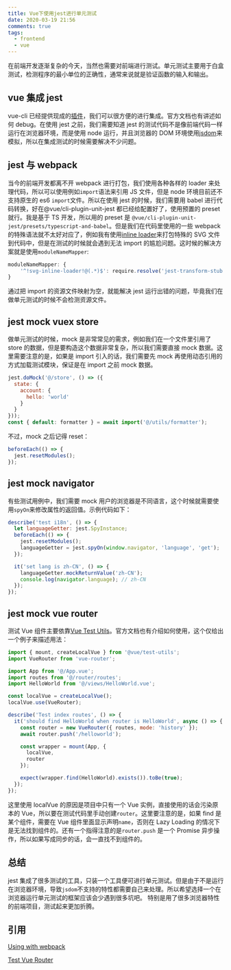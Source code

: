```yaml
---
title: Vue下使用jest进行单元测试
date: 2020-03-19 21:56
comments: true
tags:
  - frontend
  - vue
---
```


在前端开发逐渐复杂的今天，当然也需要对前端进行测试。单元测试主要用于白盒测试，检测程序的最小单位的正确性，通常来说就是验证函数的输入和输出。

## vue 集成 jest

vue-cli 已经提供现成的[插件](https://cli.vuejs.org/core-plugins/unit-jest.html)，我们可以很方便的进行集成。官方文档也有讲述如何 debug。在使用 jest 之前，我们需要知道 jest 的测试代码不是像前端代码一样运行在浏览器环境，而是使用 node 运行，并且浏览器的 DOM 环境使用[jsdom](https://github.com/jsdom/jsdom)来模拟，所以在集成测试的时候需要解决不少问题。

## jest 与 webpack

当今的前端开发都离不开 webpack 进行打包，我们使用各种各样的 loader 来处理代码，所以可以使用例如`import`语法来引用 JS 文件，但是 node 环境目前还不支持原生的 es6 `import`文件。所以在使用 jest 的时候，我们需要用 babel 进行代码转换，好在@vue/cli-plugin-unit-jest 都已经给配置好了，使用预置的 preset 就行。我是基于 TS 开发，所以用的 preset 是 `@vue/cli-plugin-unit-jest/presets/typescript-and-babel`。但是我们在代码里使用的一些 webpack 的特殊语法就不太好对应了，例如我有使用[inline loader](https://webpack.js.org/concepts/loaders/#inline)来打包特殊的 SVG 文件到代码中，但是在测试的时候就会遇到无法 import 的尴尬问题。这时候的解决方案就是使用`moduleNameMapper`:

```js
moduleNameMapper: {
    '^!svg-inline-loader!@(.*)$': require.resolve('jest-transform-stub')
}
```

通过把 import 的资源文件映射为空，就能解决 jest 运行出错的问题，毕竟我们在做单元测试的时候不会检测资源文件。

## jest mock vuex store

做单元测试的时候，mock 是非常常见的需求，例如我们在一个文件里引用了 store 的数据，但是要构造这个数据非常复杂，所以我们需要直接 mock 数据。这里需要注意的是，如果是 import 引入的话，我们需要先 mock 再使用动态引用的方式加载测试模块，保证是在 import 之前 mock 数据。

```js
jest.doMock('@/store', () => ({
  state: {
    account: {
      hello: 'world'
    }
  }
}));
const { default: formatter } = await import('@/utils/formatter');
```

不过，mock 之后记得 reset：

```js
beforeEach(() => {
  jest.resetModules();
});
```

## jest mock navigator

有些测试用例中，我们需要 mock 用户的浏览器是不同语言，这个时候就需要使用`spyOn`来修改属性的返回值。示例代码如下：

```js
describe('test i18n', () => {
  let languageGetter: jest.SpyInstance;
  beforeEach(() => {
    jest.resetModules();
    languageGetter = jest.spyOn(window.navigator, 'language', 'get');
  });

  it('set lang is zh-CN', () => {
    languageGetter.mockReturnValue('zh-CN');
    console.log(navigator.language); // zh-CN
  });
});
```

## jest mock vue router

测试 Vue 组件主要依靠[Vue Test Utils](https://vue-test-utils.vuejs.org/)。官方文档也有介绍如何使用，这个仅给出一个例子来描述用法：

```js
import { mount, createLocalVue } from '@vue/test-utils';
import VueRouter from 'vue-router';

import App from '@/App.vue';
import routes from '@/router/routes';
import HelloWorld from '@/views/HelloWorld.vue';

const localVue = createLocalVue();
localVue.use(VueRouter);

describe('Test index routes', () => {
  it('should find HelloWorld when router is HelloWorld', async () => {
    const router = new VueRouter({ routes, mode: 'history' });
    await router.push('/helloworld');

    const wrapper = mount(App, {
      localVue,
      router
    });

    expect(wrapper.find(HelloWorld).exists()).toBe(true);
  });
});
```

这里使用 localVue 的原因是项目中只有一个 Vue 实例，直接使用的话会污染原本的 Vue，所以要在测试代码里手动创建`router`。这里要注意的是，如果 find 是某个组件，需要在 Vue 组件里面显示声明`name`，否则在 Lazy Loading 的情况下是无法找到组件的。还有一个指得注意的是`router.push` 是一个 Promise 异步操作，所以如果写成同步的话，会一直找不到组件的。

## 总结

jest 集成了很多测试的工具，只装一个工具便可进行单元测试。但是由于不是运行在浏览器环境，导致`jsdom`不支持的特性都需要自己来处理。所以希望选择一个在浏览器运行单元测试的框架应该会少遇到很多坑吧。
特别是用了很多浏览器特性的前端项目，测试起来更加折腾。

## 引用

[Using with webpack](https://jestjs.io/docs/en/webpack)

[Test Vue Router](https://lmiller1990.github.io/vue-testing-handbook/vue-router.html)
